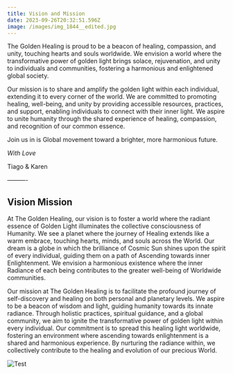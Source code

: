 ```yaml
---
title: Vision and Mission
date: 2023-09-26T20:32:51.596Z
image: /images/img_1844__edited.jpg
---
```


The Golden Healing is proud to be a beacon of healing, compassion, and unity, touching hearts and souls worldwide. We envision a world where the transformative power of golden light brings solace, rejuvenation, and unity to individuals and communities, fostering a harmonious and enlightened global society.

Our mission is to share and amplify the golden light within each individual, extending it to every corner of the world. We are committed to promoting healing, well-being, and unity by providing accessible resources, practices, and support, enabling individuals to connect with their inner light. We aspire to unite humanity through the shared experience of healing, compassion, and recognition of our common essence.

Join us in is Global movement toward a brighter, more harmonious future.

_With Love_

Tiago & Karen

———-

## Vision Mission

At The Golden Healing, our vision is to foster a world where the radiant essence of Golden Light illuminates the collective consciousness of Humanity. We see a planet where the journey of Healing extends like a warm embrace, touching hearts, minds, and souls across the World. Our dream is a globe in which the brilliance of Cosmic Sun shines upon the spirit of every individual, guiding them on a path of Ascending towards inner Enlightenment. We envision a harmonious existence where the inner Radiance of each being contributes to the greater well-being of Worldwide communities.

Our mission at The Golden Healing is to facilitate the profound journey of self-discovery and healing on both personal and planetary levels. We aspire to be a beacon of wisdom and light, guiding humanity towards its innate radiance. Through holistic practices, spiritual guidance, and a global community, we aim to ignite the transformative power of golden light within every individual. Our commitment is to spread this healing light worldwide, fostering an environment where ascending towards enlightenment is a shared and harmonious experience. By nurturing the radiance within, we collectively contribute to the healing and evolution of our precious World.

![Test](/images/magic-ball-sun.jpg 'Test')
